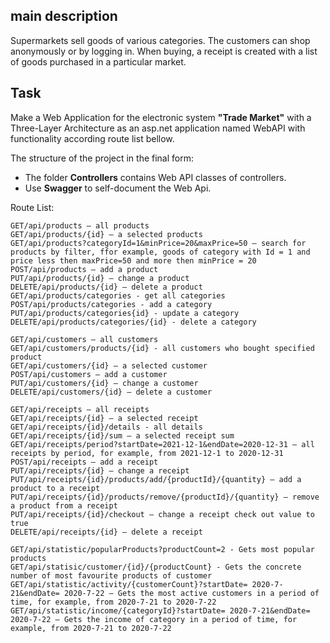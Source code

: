 ## main description

Supermarkets sell goods of various categories. The customers can shop anonymously or by logging in. When buying, a receipt is created with a list of goods purchased in a particular market.


## Task

Make a Web Application for the electronic system **"Trade Market"** with a Three-Layer Architecture as an asp.net application named WebAPI with functionality according route list bellow. 

The structure of the project in the final form:

- The folder **Controllers** contains Web API classes of controllers. 
- Use **Swagger** to self-document the Web Api.


Route List:
```
GET/api/products – all products
GET/api/products/{id} – a selected products
GET/api/products?categoryId=1&minPrice=20&maxPrice=50 – search for products by filter, ffor example, goods of category with Id = 1 and price less then maxPrice=50 and more then minPrice = 20
POST/api/products – add a product
PUT/api/products/{id} – change a product
DELETE/api/products/{id} – delete a product
GET/api/products/categories - get all categories
POST/api/products/categories - add a category 
PUT/api/products/categories{id} - update a category
DELETE/api/products/categories/{id} - delete a category

GET/api/customers – all customers
GET/api/customers/products/{id} - all customers who bought specified product
GET/api/customers/{id} – a selected customer
POST/api/customers – add a customer
PUT/api/customers/{id} – change a customer
DELETE/api/customers/{id} – delete a customer

GET/api/receipts – all receipts
GET/api/receipts/{id} – a selected receipt
GET/api/receipts/{id}/details - all details 
GET/api/receipts/{id}/sum – a selected receipt sum
GET/api/receipts/period?startDate=2021-12-1&endDate=2020-12-31 – all receipts by period, for example, from 2021-12-1 to 2020-12-31
POST/api/receipts – add a receipt
PUT/api/receipts/{id} – change a receipt
PUT/api/receipts/{id}/products/add/{productId}/{quantity} – add a product to a receipt
PUT/api/receipts/{id}/products/remove/{productId}/{quantity} – remove a product from a receipt
PUT/api/receipts/{id}/checkout – change a receipt check out value to true
DELETE/api/receipts/{id} – delete a receipt

GET/api/statistic/popularProducts?productCount=2 - Gets most popular products
GET/api/statisic/customer/{id}/{productCount} - Gets the concrete number of most favourite products of customer
GET/api/statistic/activity/{customerCount}?startDate= 2020-7-21&endDate= 2020-7-22 – Gets the most active customers in a period of time, for example, from 2020-7-21 to 2020-7-22
GET/api/statistic/income/{categoryId}?startDate= 2020-7-21&endDate= 2020-7-22 – Gets the income of category in a period of time, for example, from 2020-7-21 to 2020-7-22

```
